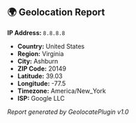 
## 🌍 Geolocation Report
**IP Address:** `8.8.8.8`

- **Country:** United States
- **Region:** Virginia
- **City:** Ashburn
- **ZIP Code:** 20149
- **Latitude:** 39.03
- **Longitude:** -77.5
- **Timezone:** America/New_York
- **ISP:** Google LLC

_Report generated by GeolocatePlugin v1.0_
